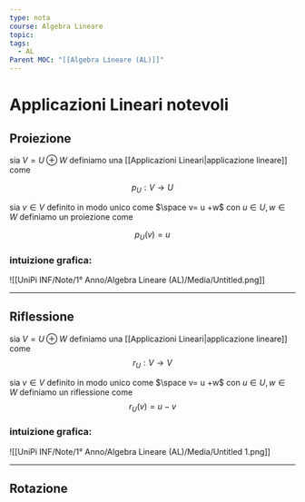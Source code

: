 ```yaml
---
type: nota
course: Algebra Lineare
topic: 
tags:
  - AL
Parent MOC: "[[Algebra Lineare (AL)]]"
---
```

# Applicazioni Lineari notevoli

## Proiezione

sia $V = U \oplus W$  definiamo una [[Applicazioni Lineari|applicazione lineare]] come

$$
p_{U}: V \rightarrow U
$$

 sia $v\in V$ definito in modo unico come $\space v= u +w$  con $u\in U,w\in W$ definiamo un proiezione come

$$
p_U(v)=u
$$

### intuizione grafica:

![[UniPi INF/Note/1° Anno/Algebra Lineare (AL)/Media/Untitled.png]]

---

## Riflessione

sia $V = U \oplus W$  definiamo una [[Applicazioni Lineari|applicazione lineare]] come$$
r_U: V\rightarrow V
$$

sia $v\in V$ definito in modo unico come $\space v= u +w$  con $u\in U,w\in W$ definiamo un riflessione come$$
r_U(v)=u-v
$$

### intuizione grafica:

![[UniPi INF/Note/1° Anno/Algebra Lineare (AL)/Media/Untitled 1.png]]

---

## Rotazione
